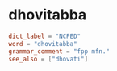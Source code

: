 # dhovitabba

``` toml
dict_label = "NCPED"
word = "dhovitabba"
grammar_comment = "fpp mfn."
see_also = ["dhovati"]
```


